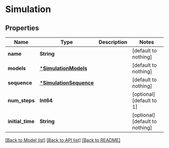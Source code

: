 # Simulation


## Properties
Name | Type | Description | Notes
------------ | ------------- | ------------- | -------------
**name** | **String** |  | [default to nothing]
**models** | [***SimulationModels**](SimulationModels.md) |  | [default to nothing]
**sequence** | [***SimulationSequence**](SimulationSequence.md) |  | [default to nothing]
**num_steps** | **Int64** |  | [optional] [default to 1]
**initial_time** | **String** |  | [optional] [default to nothing]


[[Back to Model list]](../README.md#models) [[Back to API list]](../README.md#api-endpoints) [[Back to README]](../README.md)


